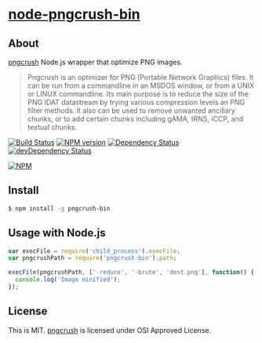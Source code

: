 # [node-pngcrush-bin](https://npmjs.org/package/pngcrush-bin)

## About

[pngcrush](http://pmt.sourceforge.net/pngcrush/) Node.js wrapper that optimize PNG images.

> Pngcrush is an optimizer for PNG (Portable Network Graphics) files. It can be run from a commandline in an MSDOS window, or from a UNIX or LINUX commandline. 
> Its main purpose is to reduce the size of the PNG IDAT datastream by trying various compression levels an PNG filter methods. It also can be used to remove unwanted ancillary chunks, or to add certain chunks including gAMA, tRNS, iCCP, and textual chunks.

[![Build Status](https://travis-ci.org/1000ch/node-pngcrush-bin.png?branch=master)](https://travis-ci.org/1000ch/node-pngcrush-bin)
[![NPM version](https://badge.fury.io/js/pngcrush-bin.png)](http://badge.fury.io/js/pngcrush-bin)
[![Dependency Status](https://david-dm.org/1000ch/node-pngcrush-bin.png)](https://david-dm.org/1000ch/node-pngcrush-bin)
[![devDependency Status](https://david-dm.org/1000ch/node-pngcrush-bin/dev-status.png)](https://david-dm.org/1000ch/node-pngcrush-bin#info=devDependencies)

[![NPM](https://nodei.co/npm/pngcrush-bin.png)](https://nodei.co/npm/pngcrush-bin/)

## Install

```sh
$ npm install -g pngcrush-bin
```

## Usage with Node.js

```js
var execFile = require('child_process').execFile;
var pngcrushPath = require('pngcrush-bin').path;

execFile(pngcrushPath, ['-reduce', '-brute', 'dest.png'], function() {
  console.log('Image minified');
});
```

## License

This is MIT.
[pngcrush](http://pmt.sourceforge.net/pngcrush/) is licensed under OSI Approved License.
